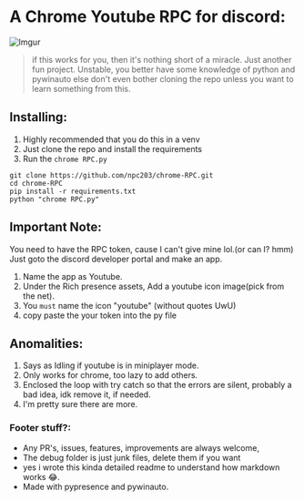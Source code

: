 # A Chrome Youtube RPC for discord:
![Imgur](https://i.imgur.com/r90l0KG.png)
> if this works for you, then it's nothing short of a miracle. Just another fun project.
> Unstable, you better have some knowledge of python and pywinauto else don't even bother cloning the repo unless you want to learn something from this.


## Installing:

1. Highly recommended that you do this in a venv
2. Just clone the repo and install the requirements
3. Run the `chrome RPC.py` 

```shell
git clone https://github.com/npc203/chrome-RPC.git
cd chrome-RPC
pip install -r requirements.txt
python "chrome RPC.py"
```

## Important Note:
You need to have the RPC token, cause I can't give mine lol.(or can I? hmm)
Just goto the discord developer portal and make an app.
1. Name the app as Youtube.
2. Under the Rich presence assets, Add a youtube icon image(pick from the net).
3. You `must` name the icon "youtube" (without quotes UwU)
4. copy paste the your token into the py file

## Anomalities:
1. Says as Idling if youtube is in miniplayer mode.
2. Only works for chrome, too lazy to add others.
3. Enclosed the loop with try catch so that the errors are silent, 
   probably a bad idea, idk remove it, if needed.
4. <Fill here> I'm pretty sure there are more.

### Footer stuff?:
- Any PR's, issues, features, improvements are always welcome,
- The debug folder is just junk files, delete them if you want
- yes i wrote this kinda detailed readme to understand how markdown works 😂.
- Made with pypresence and pywinauto.

